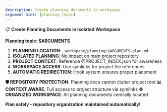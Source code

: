 ```yaml
---
description: Create planning documents in workspace
argument-hint: [planning topic]
---
```


📋 **Create Planning Documents in Isolated Workspace**

**Planning topic: $ARGUMENTS**

1. **PLANNING LOCATION**: `.workspace/planning/$ARGUMENTS-plan.md`
2. **ISOLATED PLANNING**: No impact on main project repository
3. **PROJECT CONTEXT**: Reference @PROJECT_INDEX.json for awareness
4. **WORKSPACE ACCESS**: Use symlinks for project file references
5. **AUTOMATIC REDIRECTION**: Hook system ensures proper placement

**🛡️ REPOSITORY PROTECTION**: Planning docs cannot clutter project root
**📊 CONTEXT AWARE**: Full access to project structure via symlinks
**♻️ ORGANIZED WORKSPACE**: All planning documents centrally located

**Plan safely - repository organization maintained automatically!**